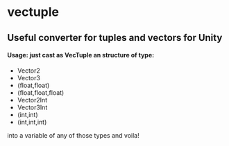# vectuple

## Useful converter for tuples and vectors for Unity

#### Usage: just cast as VecTuple an structure of type:

  * Vector2
  * Vector3
  * (float,float)
  * (float,float,float)
  * Vector2Int
  * Vector3Int
  * (int,int)
  * (int,int,int) 
  
into a variable of any of those types and voila! 
